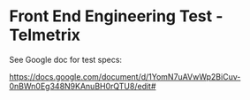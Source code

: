# Front End Engineering Test - Telmetrix

See Google doc for test specs:

https://docs.google.com/document/d/1YomN7uAVwWp2BiCuv-0nBWn0Eg348N9KAnuBH0rQTU8/edit#



